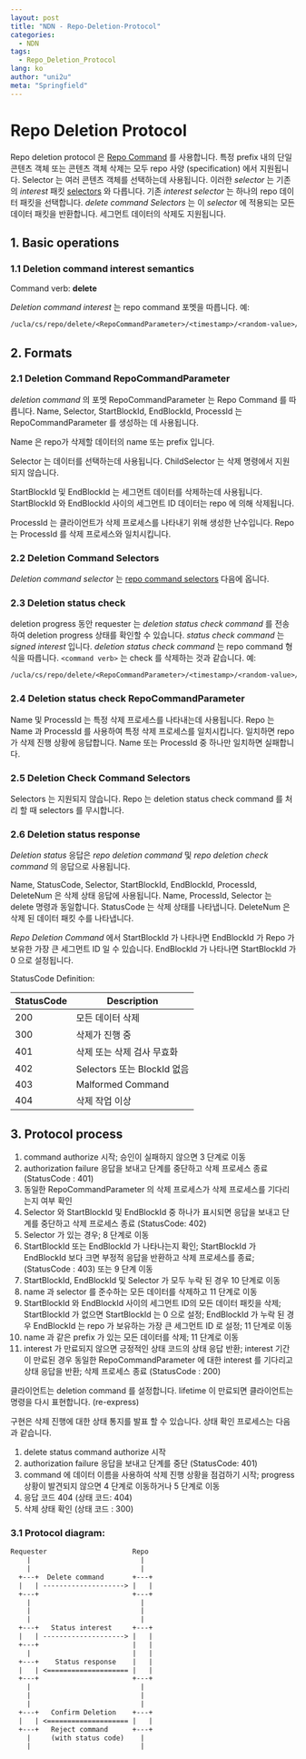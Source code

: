 ```yaml
---
layout: post
title: "NDN - Repo-Deletion-Protocol"
categories:
  - NDN
tags:
  - Repo_Deletion_Protocol
lang: ko
author: "uni2u"
meta: "Springfield"
---
```


# Repo Deletion Protocol

Repo deletion protocol 은 [Repo Command](03_Repo_Command.html) 를 사용합니다.
특정 prefix 내의 단일 콘텐츠 객체 또는 콘텐츠 객체 삭제는 모두 repo 사양 (specification) 에서 지원됩니다. Selector 는 여러 콘텐츠 객체를 선택하는데 사용됩니다. 이러한 _selector_ 는 기존의 _interest_ 패킷 [selectors](http://named-data.net/doc/ndn-tlv/interest.html#selectors) 와 다릅니다. 기존 _interest selector_ 는 하나의 repo 데이터 패킷을 선택합니다. _delete command Selectors_ 는 이 _selector_ 에 적용되는 모든 데이터 패킷을 반환합니다. 세그먼트 데이터의 삭제도 지원됩니다.

## 1. Basic operations

### 1.1 Deletion command interest semantics

Command verb:  **delete**

_Deletion command interest_ 는 repo command 포멧을 따릅니다. 예:

```protobuf
/ucla/cs/repo/delete/<RepoCommandParameter>/<timestamp>/<random-value>/<SignatureInfo>/<SignatureValue>
```

## 2. Formats

### 2.1 Deletion Command RepoCommandParameter

_deletion command_ 의 포멧 RepoCommandParameter 는 Repo Command 를 따릅니다. Name, Selector, StartBlockId, EndBlockId, ProcessId 는 RepoCommandParameter 를 생성하는 데 사용됩니다.

Name 은 repo가 삭제할 데이터의 name 또는 prefix 입니다.

Selector 는 데이터를 선택하는데 사용됩니다. ChildSelector 는 삭제 명령에서 지원되지 않습니다.

StartBlockId 및 EndBlockId 는 세그먼트 데이터를 삭제하는데 사용됩니다. StartBlockId 와 EndBlockId 사이의 세그먼트 ID 데이터는 repo 에 의해 삭제됩니다.

ProcessId 는 클라이언트가 삭제 프로세스를 나타내기 위해 생성한 난수입니다. Repo 는 ProcessId 를 삭제 프로세스와 일치시킵니다.

### 2.2 Deletion Command Selectors

_Deletion command selector_ 는 [repo command selectors](http://redmine.named-data.net/projects/repo-ng/wiki/Repo_Protocol_Specification#Repo-Command-Selectors) 다음에 옵니다.

### 2.3 Deletion status check

deletion progress 동안 requester 는 _deletion status check command_ 를 전송하여 deletion progress 상태를 확인할 수 있습니다. _status check command_ 는 _signed interest_ 입니다. _deletion status check command_ 는 repo command 형식을 따릅니다. `<command verb>` 는 check 를 삭제하는 것과 같습니다. 예:

```protobuf
/ucla/cs/repo/delete/<RepoCommandParameter>/<timestamp>/<random-value>/<SignatureInfo>/<SignatureValue>
```

### 2.4 Deletion status check RepoCommandParameter

Name 및 ProcessId 는 특정 삭제 프로세스를 나타내는데 사용됩니다. Repo 는 Name 과 ProcessId 를 사용하여 특정 삭제 프로세스를 일치시킵니다. 일치하면 repo 가 삭제 진행 상황에 응답합니다. Name 또는 ProcessId 중 하나만 일치하면 실패합니다.

### 2.5 Deletion Check Command Selectors

Selectors 는 지원되지 않습니다. Repo 는 deletion status check command 를 처리 할 때 selectors 를 무시합니다.

### 2.6 Deletion status response

_Deletion status_ 응답은 _repo deletion command_ 및 _repo deletion check command_ 의 응답으로 사용됩니다.

Name, StatusCode, Selector, StartBlockId, EndBlockId, ProcessId, DeleteNum 은 삭제 상태 응답에 사용됩니다. Name, ProcessId, Selector 는 delete 명령과 동일합니다. StatusCode 는 삭제 상태를 나타냅니다. DeleteNum 은 삭제 된 데이터 패킷 수를 나타냅니다.

_Repo Deletion Command_ 에서 StartBlockId 가 나타나면 EndBlockId 가 Repo 가 보유한 가장 큰 세그먼트 ID 일 수 있습니다. EndBlockId 가 나타나면 StartBlockId 가 0 으로 설정됩니다.

StatusCode Definition:

|StatusCode|Description|
|---|---|
|200|모든 데이터 삭제|
|300|삭제가 진행 중|
|401|삭제 또는 삭제 검사 무효화|
|402|Selectors 또는 BlockId 없음|
|403|Malformed Command|
|404|삭제 작업 이상|

## 3. Protocol process

1. command authorize 시작; 승인이 실패하지 않으면 3 단계로 이동
2. authorization failure 응답을 보내고 단계를 중단하고 삭제 프로세스 종료 (StatusCode : 401) 
3. 동일한 RepoCommandParameter 의 삭제 프로세스가 삭제 프로세스를 기다리는지 여부 확인
4. Selector 와 StartBlockId 및 EndBlockId 중 하나가 표시되면 응답을 보내고 단계를 중단하고 삭제 프로세스 종료 (StatusCode: 402)
5. Selector 가 있는 경우; 8 단계로 이동
6. StartBlockId 또는 EndBlockId 가 나타나는지 확인; StartBlockId 가 EndBlockId 보다 크면 부정적 응답을 반환하고 삭제 프로세스를 종료; (StatusCode : 403) 또는 9 단계 이동
7. StartBlockId, EndBlockId 및 Selector 가 모두 누락 된 경우 10 단계로 이동
8. name 과 selector 를 준수하는 모든 데이터를 삭제하고 11 단계로 이동
9. StartBlockId 와 EndBlockId 사이의 세그먼트 ID의 모든 데이터 패킷을 삭제; StartBlockId 가 없으면 StartBlockId 는 0 으로 설정; EndBlockId 가 누락 된 경우 EndBlockId 는 repo 가 보유하는 가장 큰 세그먼트 ID 로 설정; 11 단계로 이동
10. name 과 같은 prefix 가 있는 모든 데이터를 삭제; 11 단계로 이동
11. interest 가 만료되지 않으면 긍정적인 상태 코드의 상태 응답 반환; interest 기간이 만료된 경우 동일한 RepoCommandParameter 에 대한 interest 를 기다리고 상태 응답을 반환; 삭제 프로세스 종료 (StatusCode : 200) 

클라이언트는 deletion command 를 설정합니다. lifetime 이 만료되면 클라이언트는 명령을 다시 표현합니다. (re-express)

구현은 삭제 진행에 대한 상태 통지를 발표 할 수 있습니다. 상태 확인 프로세스는 다음과 같습니다.

1. delete status command authorize 시작
2. authorization failure 응답을 보내고 단계를 중단 (StatusCode: 401)
3. command 에 데이터 이름을 사용하여 삭제 진행 상황을 점검하기 시작; progress 상황이 발견되지 않으면 4 단계로 이동하거나 5 단계로 이동
4. 응답 코드 404 (상태 코드: 404)
5. 삭제 상태 확인 (상태 코드 : 300)

### 3.1 Protocol diagram:

```tex
Requester                     Repo 
    |                           |                                 
    |                           |                                 
  +---+  Delete command       +---+                               
  |   | --------------------> |   |                               
  +---+                       +---+                               
    |                           |                                 
    |                           |                                 
    |                           |                                 
  +---+   Status interest     +---+                               
  |   | --------------------> |   |                               
  +---+                       |   |                               
    |                         |   |                               
  +---+    Status response    |   |                               
  |   | <==================== |   |                               
  +---+                       +---+                               
    |                           |                                 
    |                           |                                 
    |                           |                                 
  +---+   Confirm Deletion    +---+                               
  |   | <==================== |   |                               
  +---+   Reject command      +---+                               
    |     (with status code)    |    
    |                           |
```
